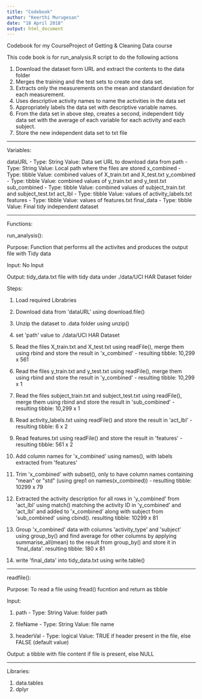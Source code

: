 ```yaml
---
title: "Codebook"
author: "Keerthi Murugesan"
date: "18 April 2018"
output: html_document
---
```


Codebook for my CourseProject of Getting & Cleaning Data course

This code book is for run_analysis.R script to do the following actions

1. Download the dataset form URL and extract the contents to the data folder
2. Merges the training and the test sets to create one data set.
3. Extracts only the measurements on the mean and standard deviation for each measurement.
4. Uses descriptive activity names to name the activities in the data set
5. Appropriately labels the data set with descriptive variable names.
6. From the data set in above step, creates a second, independent tidy data set with the average of each variable for each activity and each subject.
7. Store the new independent data set to txt file
________________________________________________________________________________________________________

Variables:

dataURL         - Type: String  Value: Data set URL to download data from
path            - Type: String  Value: Local path where the files are stored
x_combined      - Type: tibble  Value: combined values of X_train.txt and X_test.txt
y_combined      - Type: tibble  Value: combined values of y_train.txt and y_test.txt
sub_combined    - Type: tibble  Value: combined values of  subject_train.txt and subject_test.txt
act_lbl         - Type: tibble  Value: values of activity_labels.txt
features        - Type: tibble  Value: values of features.txt
final_data      - Type: tibble  Value: Final tidy independent dataset  
________________________________________________________________________________________________________

Functions:

run_analysis():

Purpose: Function that performs all the activites and produces the output file with Tidy data

Input: No Input

Output: tidy_data.txt file with tidy data under ./data/UCI HAR Dataset folder

Steps:

1. Load required Librabries

2. Download data from 'dataURL' using download.file()

3. Unzip the dataset to .data folder using unzip()

4. set 'path' value to ./data/UCI HAR Dataset

5. Read the files X_train.txt and X_test.txt using readFile(), merge them using rbind and store the result in 'x_combined' - resulting tibble: 10,299 x 561

6. Read the files y_train.txt and y_test.txt using readFile(), merge them using rbind and store the result in 'y_combined' - resulting tibble: 10,299 x 1

7. Read the files subject_train.txt and subject_test.txt using readFile(), merge them using rbind and store the result in 'sub_combined' - resulting tibble: 10,299 x 1

8. Read activity_labels.txt using readFile() and store the result in 'act_lbl' - resulting tibble: 6 x 2

9. Read features.txt using readFile() and store the result in 'features' - resulting tibble: 561 x 2

10. Add column names for 'x_combined' using names(), with labels extracted from 'features'

11. Trim 'x_combined' with subset(), only to have column names containing "mean" or "std" (using grep1 on names(x_combined)) - resulting tibble: 10299 x 79

12. Extracted the activity description for all rows in 'y_combined' from 'act_lbl' using match() matching the activity ID in 'y_combined' and 'act_lbl' and added to 'x_combined' along with subject from 'sub_combined' using cbind(). resulting tibble: 10299 x 81

13. Group 'x_combined' data with columns 'activity_type' and 'subject' using group_by() and find average for other columns by applying summarise_all(mean) to the result from group_by() and store it in 'final_data'. resulting tibble: 180 x 81

14. write 'final_data' into tidy_data.txt using write.table()
________________________________________________________________________________________________________

readfile():

Purpose: To read a file using fread() fucntion and return as tibble 

Input: 

1. path         - Type: String  Value: folder path 

2. fileName     - Type: String  Value: file name

3. headerVal    - Type: logical Value: TRUE if header present in the file, else FALSE (default value)


Output: a tibble with file content if file is present, else NULL
____________________________________________________________________________________________________

Libraries:

1. data.tables
2. dplyr